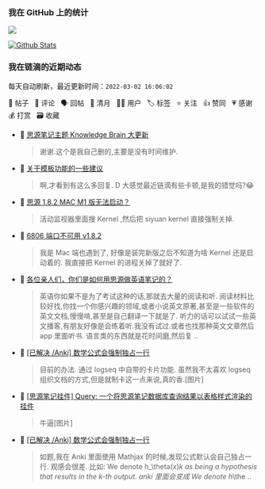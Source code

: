 ### 我在 GitHub 上的统计

<a title="Hits" target="_blank" href="https://github.com/Crowds21/Crowds21"><img src="https://hits.b3log.org/crowds21/crowds21.svg"></a>

[![Github Stats](https://github-readme-stats.vercel.app/api?username=crowds21&theme=tokyonight&show_icons=true)](https://github.com/crowds21)

<!--events start -->

### 我在链滴的近期动态

每天自动刷新，最近更新时间：`2022-03-02 16:06:02`

📝 帖子 &nbsp; 💬 评论 &nbsp; 🗣 回帖 &nbsp; 🌙 清月 &nbsp; 👨‍💻 用户 &nbsp; 🏷️ 标签 &nbsp; ⭐️ 关注 &nbsp; 👍 赞同 &nbsp; 💗 感谢 &nbsp; 💰 打赏 &nbsp; 🗃 收藏

* 💬 [思源笔记主题 Knowledge Brain 大更新](https://ld246.com/article/1645888085089/comment/1646032663286#comments)

  > 谢谢.这个是我自己删的,主要是没有时间维护.
* 💬 [关于模板功能的一些建议](https://ld246.com/article/1626178395977/comment/1645582975088#comments)

  > 啊,才看到有这么多回复. D 大感觉最近链滴有些卡顿,是我的错觉吗?😂
* 💬 [思源 1.8.2 MAC M1 版无法启动？](https://ld246.com/article/1645328996386/comment/1645338517708#comments)

  > 活动监视器里面搜 Kernel ,然后把 siyuan kernel 直接强制关掉.
* 💬 [6806 端口不可用 v1.8.2](https://ld246.com/article/1644753673460/comment/1644758545867#comments)

  > 我是 Mac 端也遇到了, 好像是装完新版之后不知道为啥 Kernel 还是启动着的. 我直接把 Kernel 的进程关掉了就好了.
* 💬 [各位亲人们，你们是如何用思源做英语笔记的？](https://ld246.com/article/1644739667446/comment/1644755997599#comments)

  > 英语你如果不是为了考试这种的话,那就去大量的阅读和听. 阅读材料比较好找,你找一个你感兴趣的领域,或者小说英文原著,甚至是一些软件的英文文档,慢慢啃,甚至是自己翻译一下就是了. 听力的话可以试试一些英文播客,有朋友好像是会练着听.我没有试过.或者也找那种英文文章然后 app 里面听书. 语言类的东西就是花时间磨,然后复 ..
* 💬 [[已解决 /Anki] 数学公式会强制独占一行](https://ld246.com/article/1644424703159/comment/1644673340589#comments)

  > 目前的办法. 通过 logseq 中自带的卡片功能. 虽然我不太喜欢 logseq 组织文档的方式,但是就制卡这一点来说,真的香.[图片]
* 💬 [[思源笔记挂件] Query: 一个将思源笔记数据库查询结果以表格样式渲染的挂件](https://ld246.com/article/1644488199963/comment/1644503426080#comments)

  > 牛逼[图片]
* 📝 [[已解决 /Anki] 数学公式会强制独占一行](https://ld246.com/article/1644424703159)

  > 如题,我在 Anki 里面使用 Mathjax 的时候,发现公式默认会自己独占一行. 观感会很差. 比如: We denote h_\theta(x)_k as being a hypothesis that results in the k-th output. anki 里面会变成 We denote h_\the ..


<!--events end -->
